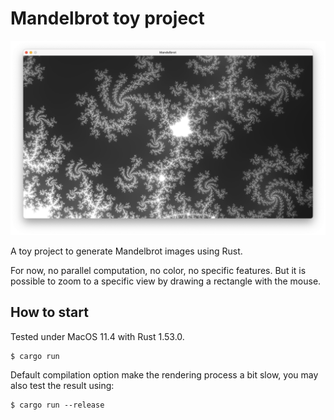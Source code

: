 # Mandelbrot toy project

![Sample](./images/mandelbrot_screenshot_1.png)

A toy project to generate Mandelbrot images using Rust.

For now, no parallel computation, no color, no specific features. But it is possible to zoom to a
specific view by drawing a rectangle with the mouse.

## How to start

Tested under MacOS 11.4 with Rust 1.53.0.

    $ cargo run

Default compilation option make the rendering process a bit slow, you may also test the result using:

    $ cargo run --release
